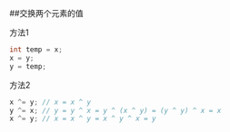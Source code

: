 

##交换两个元素的值

方法1

```c++
int temp = x;
x = y;
y = temp;
```

方法2

```c++
x ^= y; // x = x ^ y
y ^= x; // y = y ^ x = y ^ (x ^ y) = (y ^ y) ^ x = x
x ^= y; // x = x ^ y = x ^ y ^ x = y
```

